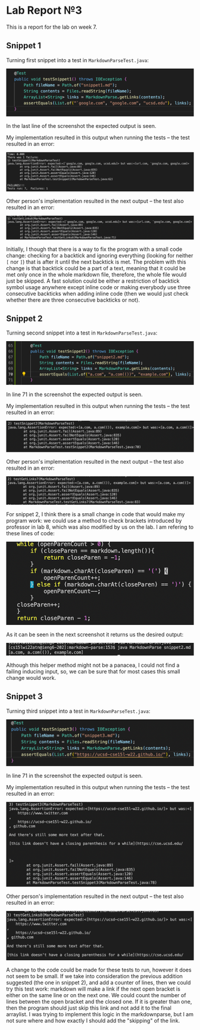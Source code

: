 # Lab Report №3

This is a report for the lab on week 7. 

## Snippet 1

Turning first snippet into a test in ```MarkdownParseTest.java```:

![image](report4_1.png)

In the last line of the screenshot the expected output is seen.

My implementation resulted in this output when running the tests – the test resulted in an error:

![image](report4_2.png)

Other person's implementation resulted in the next output – the test also resulted in an error:

![image](report4_3.png)

<!-- Do you think there is a small (<10 lines) code change that will make your program work for snippet 1 and all related cases that use inline code with backticks? If yes, describe the code change. If not, describe why it would be a more involved change. -->

Initially, I though that there is a way to fix the program with a small code change: checking for a backtick and ignoring everything (looking for neither `[` nor `]`) that is after it until the next backtick is met. The problem with this change is that backtick could be a part of a text, meaning that it could be met only once in the whole markdown file, therefore, the whole file would just be skipped. A fast solution could be either a restriction of backtick symbol usage anywhere except inline code or making everybody use three consecutive backticks when adding inline code (then we would just check whether there are three consecutive backticks or not).

## Snippet 2


Turning second snippet into a test in ```MarkdownParseTest.java```:

![image](report4_4.png)

In line 71 in the screenshot the expected output is seen.

My implementation resulted in this output when running the tests – the test resulted in an error:

![image](report4_5.png)

Other person's implementation resulted in the next output – the test also resulted in an error:

![image](report4_6.png)


<!-- Do you think there is a small (<10 lines) code change that will make your program work for snippet 1 and all related cases that use inline code with backticks? If yes, describe the code change. If not, describe why it would be a more involved change. -->

For snippet 2, I think there is a small change in code that would make my program work: we could use a method to check brackets introduced by professor in lab 8, which was also modified by us on the lab. I am refering to these lines of code:

![image](report4_7.png)

As it can be seen in the next screenshot it returns us the desired output:

![image](report4_8.png)

Although this helper method might not be a panacea, I could not find a failing inducing input, so, we can be sure that for most cases this small change would work.

## Snippet 3

Turning third snippet into a test in ```MarkdownParseTest.java```:

![image](report4_9.png)

In line 71 in the screenshot the expected output is seen.

My implementation resulted in this output when running the tests – the test resulted in an error:

![image](report4_10.png)

Other person's implementation resulted in the next output – the test also resulted in an error:

![image](report4_11.png)

A change to the code could be made for these tests to run, however it does not seem to be small. If we take into consideration the previous addition suggested (the one in snippet 2), and add a counter of lines, then we could try this test work: markdown will make a link if the next open bracket is either on the same line or on the next one. We could count the number of lines between the open bracket and the closed one. If it is greater than one, then the program should just skip this link and not add it to the final arraylist. I was trying to implement this logic in the markdownparse, but I am not sure where and how exactly I should add the "skipping" of the link.


